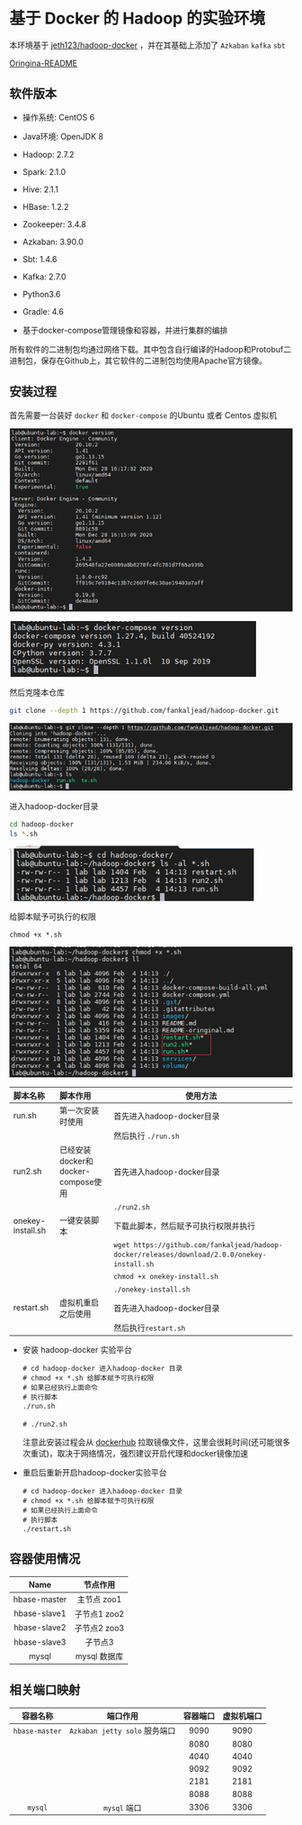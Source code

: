 # 基于 Docker 的 Hadoop 的实验环境

本环境基于 [jeth123/hadoop-docker](https://github.com/jeth123/hadoop-docker) ，并在其基础上添加了 `Azkaban` `kafka` `sbt` 

[Oringina-README](./README-oringinal.md)

## 软件版本

-  操作系统: CentOS 6

- Java环境: OpenJDK 8

- Hadoop: 2.7.2

- Spark: 2.1.0

- Hive: 2.1.1

- HBase: 1.2.2

- Zookeeper: 3.4.8

- Azkaban: 3.90.0
- Sbt: 1.4.6
- Kafka: 2.7.0
- Python3.6
- Gradle: 4.6

- 基于docker-compose管理镜像和容器，并进行集群的编排

 所有软件的二进制包均通过网络下载。其中包含自行编译的Hadoop和Protobuf二进制包，保存在Github上，其它软件的二进制包均使用Apache官方镜像。

## 安装过程

首先需要一台装好 `docker` 和 `docker-compose` 的Ubuntu 或者 Centos 虚拟机

![docker-version](./images/docker-version.png)

![docker-compose-version](./images/docker-compose-version.png)

然后克隆本仓库

```bash
git clone --depth 1 https://github.com/fankaljead/hadoop-docker.git
```

![git clone](./images/git-clone.png)

进入hadoop-docker目录

```bash
cd hadoop-docker
ls *.sh
```

![ls-al-sh](./images/ls-al-sh.png)

给脚本赋予可执行的权限

```shell
chmod +x *.sh
```

![chmod-x](./images/chmod-x.png)

| 脚本名称          | 脚本作用                           | 使用方法                                                     |
| :---------------- | :--------------------------------- | ------------------------------------------------------------ |
| run.sh            | 第一次安装时使用                   | 首先进入hadoop-docker目录                                    |
|                   |                                    | 然后执行 `./run.sh`                                          |
| run2.sh           | 已经安装docker和docker-compose使用 | 首先进入hadoop-docker目录                                    |
|                   |                                    | `./run2.sh`                                                  |
| onekey-install.sh | 一键安装脚本                       | 下载此脚本，然后赋予可执行权限并执行                         |
|                   |                                    | `wget https://github.com/fankaljead/hadoop-docker/releases/download/2.0.0/onekey-install.sh` |
|                   |                                    | `chmod +x onekey-install.sh`                                 |
|                   |                                    | `./onekey-install.sh`                                        |
| restart.sh        | 虚拟机重启之后使用                 | 首先进入hadoop-docker目录                                    |
|                   |                                    | 然后执行`restart.sh`                                         |

- 安装 hadoop-docker 实验平台

  ```shell
  # cd hadoop-docker 进入hadoop-docker 目录
  # chmod +x *.sh 给脚本赋予可执行权限
  # 如果已经执行上面命令
  # 执行脚本
  ./run.sh
  
  # ./run2.sh
  ```

  注意此安装过程会从 [dockerhub](https://hub.docker.com/) 拉取镜像文件，这里会很耗时间(还可能很多次重试)，取决于网络情况，强烈建议开启代理和docker镜像加速

- 重启后重新开启hadoop-docker实验平台

  ```shell
  # cd hadoop-docker 进入hadoop-docker 目录
  # chmod +x *.sh 给脚本赋予可执行权限
  # 如果已经执行上面命令
  # 执行脚本
  ./restart.sh
  ```

## 容器使用情况

|     Name     |   节点作用   |
| :----------: | :----------: |
| hbase-master | 主节点 zoo1  |
| hbase-slave1 | 子节点1 zoo2 |
| hbase-slave2 | 子节点2 zoo3 |
| hbase-slave3 |   子节点3    |
|    mysql     | mysql 数据库 |

## 相关端口映射

|    容器名称    |           端口作用            | 容器端口 | 虚拟机端口 |
| :------------: | :---------------------------: | :------: | :--------: |
| `hbase-master` | `Azkaban jetty solo` 服务端口 |   9090   |    9090    |
|                |                               |   8080   |    8080    |
|                |                               |   4040   |    4040    |
|                |                               |   9092   |    9092    |
|                |                               |   2181   |    2181    |
|                |                               |   8088   |    8088    |
|    `mysql`     |         `mysql` 端口          |   3306   |    3306    |

